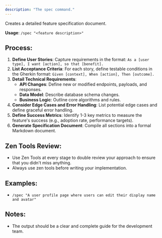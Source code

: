 ```yaml
---
description: "The spec command."
---
```


Creates a detailed feature specification document.

**Usage**: `/spec "<feature description>"`

## Process:
1.  **Define User Stories**: Capture requirements in the format: `As a [user type], I want [action], so that [benefit].`
2.  **List Acceptance Criteria**: For each story, define testable conditions in the Gherkin format: `Given [context], When [action], Then [outcome].`
3.  **Detail Technical Requirements**:
    *   **API Changes**: Define new or modified endpoints, payloads, and responses.
    *   **Data Model**: Describe database schema changes.
    *   **Business Logic**: Outline core algorithms and rules.
4.  **Consider Edge Cases and Error Handling**: List potential edge cases and define graceful error handling.
5.  **Define Success Metrics**: Identify 1-3 key metrics to measure the feature's success (e.g., adoption rate, performance targets).
6.  **Generate Specification Document**: Compile all sections into a formal Markdown document.

## Zen Tools Review:
- Use Zen Tools at every stage to double review your approach to ensure that you didn't miss anything.
- Always use zen tools before writing your implementation.

## Examples:
-   `/spec "A user profile page where users can edit their display name and avatar"`

## Notes:
-   The output should be a clear and complete guide for the development team.
